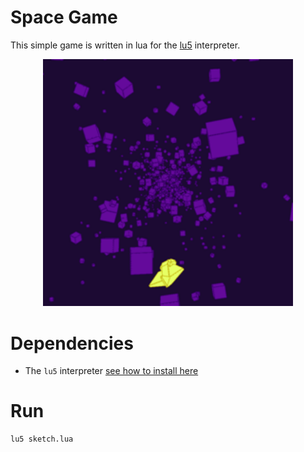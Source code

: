 # Space Game

This simple game is written in lua for the [lu5](https://matiasvlevi.github.io/lu5) interpreter.


<p align="center">
    <img src="./assets/space_game.gif" width="400px">
</p>

# Dependencies

* The `lu5` interpreter [see how to install here](https://matiasvlevi.github.io/lu5)

# Run

```
lu5 sketch.lua
```
